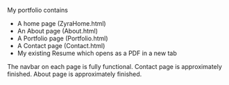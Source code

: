 My portfolio contains 
- A home page (ZyraHome.html)
- An About page (About.html)
- A Portfolio page (Portfolio.html)
- A Contact page (Contact.html)
- My existing Resume which opens as a PDF in a new tab

The navbar on each page is fully functional. Contact page is approximately finished. About page is approximately finished.
